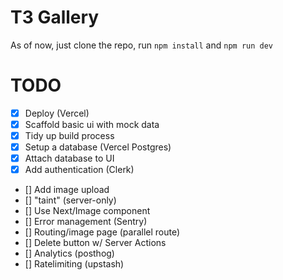 # T3 Gallery

As of now, just clone the repo, run `npm install` and `npm run dev`

# TODO

- [x] Deploy (Vercel)
- [x] Scaffold basic ui with mock data
- [x] Tidy up build process
- [x] Setup a database (Vercel Postgres)
- [x] Attach database to UI
- [x] Add authentication (Clerk)
- [] Add image upload
- [] "taint" (server-only)
- [] Use Next/Image component
- [] Error management (Sentry)
- [] Routing/image page (parallel route)
- [] Delete button w/ Server Actions
- [] Analytics (posthog)
- [] Ratelimiting (upstash)
